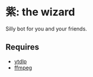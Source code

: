 # 紫: the wizard

Silly bot for you and your friends.

## Requires

* [ytdlp](https://github.com/yt-dlp/yt-dlp)
* [ffmpeg](https://ffmpeg.org/)
